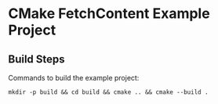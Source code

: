 CMake FetchContent Example Project
==================================

Build Steps
-----------
Commands to build the example project:

    mkdir -p build && cd build && cmake .. && cmake --build .


